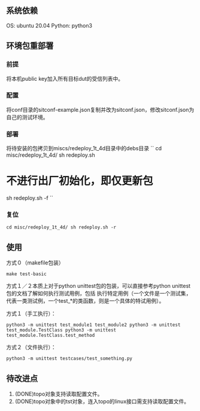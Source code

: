 ## 系统依赖

 OS: ubuntu 20.04
 Python: python3

## 环境包重部署

### 前提
将本机public key加入所有目标dut的受信列表中。

### 配置
将conf目录的sitconf-example.json复制并改为sitconf.json，修改sitconf.json为自己的测试环境。

### 部署

将待安装的包拷贝到miscs/redeploy_1t_4d目录中的debs目录
``
cd misc/redeploy_1t_4d/
sh redeploy.sh
# 不进行出厂初始化，即仅更新包
sh redeploy.sh -f
``

### 复位

``
cd misc/redeploy_1t_4d/
sh redeploy.sh -r
``

## 使用

方式０（makefile包装）


``
make test-basic
``

方式１／２本质上对于python unittest包的包装，可以直接参考python unittest包的文档了解如何执行测试用例，包括
执行特定用例（一个文件是一个测试集，代表一类测试例，一个test_*的类函数，则是一个具体的特试用例）。

方式１（手工执行）：

``
python3 -m unittest test_module1 test_module2
python3 -m unittest test_module.TestClass
python3 -m unittest test_module.TestClass.test_method
``

方式２（文件执行）：

``
python3 -m unittest testcases/test_something.py
``

## 待改进点

1. (DONE)topo对象支持读取配置文件。
2. (DONE)topo对象中的tst对象，连入topo的linux接口需支持读取配置文件。
